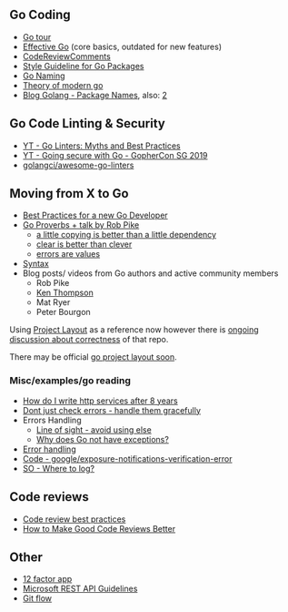 ## Go Coding
- [Go tour](https://go.dev/tour/list)
- [Effective Go](https://golang.org/doc/effective_go.html) (core basics, outdated for new features)
- [CodeReviewComments](https://github.com/golang/go/wiki/CodeReviewComments)
- [Style Guideline for Go Packages](https://rakyll.org/style-packages/)
- [Go Naming](https://talks.golang.org/2014/names.slide#1)
- [Theory of modern go](https://peter.bourgon.org/blog/2017/06/09/theory-of-modern-go.html)
- [Blog Golang - Package Names](https://blog.golang.org/package-names), also: [2](https://github.com/golang/go/wiki/CodeReviewComments#indent-error-flow)
 
## Go Code Linting & Security
- [YT - Go Linters: Myths and Best Practices](https://www.youtube.com/watch?v=1U-Gzz4TYP0)
- [YT - Going secure with Go - GopherCon SG 2019](https://www.youtube.com/watch?v=9e2gRtzemGo)
- [golangci/awesome-go-linters](https://github.com/golangci/awesome-go-linters)
 
 
## Moving from X to Go
- [Best Practices for a new Go Developer](https://blog.rubylearning.com/best-practices-for-a-new-go-developer-8660384302fc)
- [Go Proverbs + talk by Rob Pike](http://go-proverbs.github.io/)
  - [a little copying is better than a little dependency](https://www.youtube.com/watch?v=PAAkCSZUG1c&t=568s)
  - [clear is better than clever](https://www.youtube.com/watch?v=PAAkCSZUG1c&t=14m35s)
  - [errors are values](https://www.youtube.com/watch?v=PAAkCSZUG1c&t=16m13s)
- [Syntax](https://talks.golang.org/2014/go4gophers.slide#42)
- Blog posts/ videos from Go authors and active community members
  - Rob Pike
  - [Ken Thompson](https://en.wikipedia.org/wiki/Ken_Thompson)
  - Mat Ryer
  - Peter Bourgon

Using [Project Layout](https://github.com/golang-standards/project-layout#go-directories) as a reference now however there is [ongoing discussion about correctness](https://github.com/golang-standards/project-layout/issues/117) of that repo.

There may be official [go project layout soon](https://github.com/golang/go/issues/45861).

### Misc/examples/go reading
- [How do I write http services after 8 years](https://pace.dev/blog/2018/05/09/how-I-write-http-services-after-eight-years.html)
- [Dont just check errors - handle them gracefully](https://dave.cheney.net/2016/04/27/dont-just-check-errors-handle-them-gracefully)
- Errors Handling
   - [Line of sight - avoid using else](https://medium.com/@matryer/line-of-sight-in-code-186dd7cdea88)
   - [Why does Go not have exceptions?](https://golang.org/doc/faq#exceptions)
- [Error handling](https://talks.golang.org/2014/go4gophers.slide#51)
- [Code - google/exposure-notifications-verification-error](https://github.com/google/exposure-notifications-verification-server/blob/main/cmd/server/main.go)
- [SO - Where to log? ](https://stackoverflow.com/a/41494735)

## Code reviews
- [Code review best practices](https://blog.palantir.com/code-review-best-practices-19e02780015f)
- [How to Make Good Code Reviews Better](https://stackoverflow.blog/2019/09/30/how-to-make-good-code-reviews-better/)

## Other
- [12 factor app](https://12factor.net/)
- [Microsoft REST API Guidelines](https://github.com/microsoft/api-guidelines/blob/vNext/Guidelines.md)
- [Git flow](https://nvie.com/posts/a-successful-git-branching-model/)

<!--
**JPE-DBG/JPE-DBG** is a ✨ _special_ ✨ repository because its `README.md` (this file) appears on your GitHub profile.

Here are some ideas to get you started:

- 🔭 I’m currently working on ...
- 🌱 I’m currently learning ...
- 👯 I’m looking to collaborate on ...
- 🤔 I’m looking for help with ...
- 💬 Ask me about ...
- 📫 How to reach me: ...
- 😄 Pronouns: ...
- ⚡ Fun fact: ...
-->
